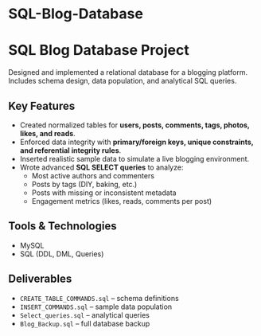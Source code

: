 # SQL-Blog-Database

# SQL Blog Database Project  

Designed and implemented a relational database for a blogging platform.  
Includes schema design, data population, and analytical SQL queries.  

## Key Features
- Created normalized tables for **users, posts, comments, tags, photos, likes, and reads**.  
- Enforced data integrity with **primary/foreign keys, unique constraints, and referential integrity rules**.  
- Inserted realistic sample data to simulate a live blogging environment.  
- Wrote advanced **SQL SELECT queries** to analyze:  
  - Most active authors and commenters  
  - Posts by tags (DIY, baking, etc.)  
  - Posts with missing or inconsistent metadata  
  - Engagement metrics (likes, reads, comments per post)  

## Tools & Technologies
- MySQL  
- SQL (DDL, DML, Queries)  

## Deliverables
- `CREATE_TABLE_COMMANDS.sql` – schema definitions  
- `INSERT_COMMANDS.sql` – sample data population  
- `Select_queries.sql` – analytical queries  
- `Blog_Backup.sql` – full database backup  
